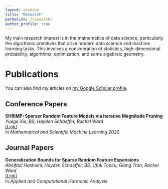 ```yaml
---
layout: archive
title: "Research"
permalink: /research/
author_profile: true
---
```


My main research interest is in the mathematics of data science, particularly the algorthmic primitives that drive modern data science and machine learning tasks.  This involves a consideration of statistics, high-dimensional probability, algorithms, optimization, and some algebraic geometry.

<!-- One of my main focuses right now is a study of various tensor problems.  These include potential statistical-computational gaps in symmetric tensor decomposition, qualitatively studying [Comon's conjecture](https://arxiv.org/abs/1810.09338), and landscape analysis of ODECO tensor decomposition.  These use ideas from property testing, algebraic geometry, statistics, and complexity theory. -->

<!-- Unlike matrices, much is unknown about tensors, including governing equations for high rank tensors and algorithms for some tensor rank and decomposition problems.  For example, I am interested in probing the qualitative limits of what is known as Comon's conjecture, which asks if the rank and symmetric rank of tensors are always equal.  Though known now to be false, there are many questions yet to be answered, such as if the conjecture is true in the border rank case, if the conjecture is true for generic tensors, if there is a "minimal counterexample," and if there is an upper bound to how much the symmetric rank can exceed the rank, among other questions.  More related to the theoretical computer science community, a recent conjecture has emerged that tensor decomposition exhibits a *statistical to computational gap* with respect to rank; that is, it is information theoretically possible to decompose tensors of a much higher rank than there are known polynomial time algorithms.  However, a study of this phenomenon from the perspective of algebraic geometry, from which of the classical results about tensor deomposition are derived, is sorely lacking.  This potentially connects ideas from property testing, algebraic geometry, statistics, and complexity theory. -->

<!-- Another focus is streaming PCA, in particular Oja's algorithm, a classic but historically understudied algorithm for streaming PCA.  This includes extending Oja beyond the i.i.d. setting for use on Markovian data, studying adaptive step-size schedules, and proving more general gap-free rates.  These use ideas from probability and optimization. -->

# Publications

You can also find my articles on [my Google Scholar profile](https://scholar.google.com/citations?user=TD6bQDEAAAAJ&hl=en).

## Conference Papers

**SHRIMP: Sparser Random Feature Models via Iterative Magnitude Pruning**  
*Yuege Xie, BS, Hayden Schaeffer, Rachel Ward*  
[\[Link\]](https://msml22.github.io/msml22papers/shrimp_preprint.pdf)  
In *Mathematical and Scientific Machine Learning 2022*

## Journal Papers

**Generalization Bounds for Sparse Random Feature Expansions**  
*Abolfazl Hashemi, Hayden Schaeffer, BS, Ufuk Topcu, Giang Tran, Rachel Ward*  
[\[Link\]](https://www.sciencedirect.com/science/article/pii/S1063520322000653)  
In *Applied and Computational Harmonic Analysis*

<!-- {% include base_path %}

{% for post in site.publications reversed %}
  {% include archive-single.html %}
{% endfor %} -->
